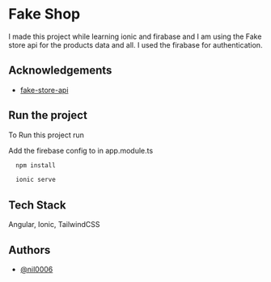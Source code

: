 
# Fake Shop

I made this project while learning ionic and firabase and I am using the Fake store api for the products data and all. I used the firabase for authentication.


## Acknowledgements

 - [fake-store-api](https://github.com/keikaavousi/fake-store-api)



## Run the project

To Run this project run

Add the firebase config to in app.module.ts

```bash
  npm install
```
```bash
  ionic serve
```

## Tech Stack

 Angular, Ionic, TailwindCSS




## Authors

- [@nil0006](https://github.com/nil0006)

